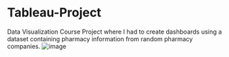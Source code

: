 # Tableau-Project

Data Visualization Course Project where I had to create dashboards using a dataset containing pharmacy information from random pharmacy companies.
![image](https://user-images.githubusercontent.com/88988887/214382926-38b1058a-3ac7-45a4-a62f-58252e6efe1e.png)
